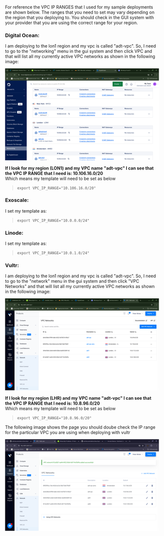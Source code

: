 For reference the VPC IP RANGES that I used for my sample deployments are shown below. 
The ranges that you need to set may vary depending on the region that you deploying to. 
You should check in the GUI system with your provider that you are using the correct range for your region.

### Digital Ocean: 
 
I am deploying to the lon1 region and my vpc is called "adt-vpc". So, I need to go to the "networking" menu in the gui system and then click VPC and that will list all my currently active VPC networks as shown in the following image:

![dovpc](./images/dovpc.png)

**If I look for my region (LON1) and my VPC name "adt-vpc" I can see that the VPC IP RANGE that I need is: 10.106.16.0/20**  
Which means my template will need to be set as below

>     export VPC_IP_RANGE="10.106.16.0/20"

### Exoscale: 

I set my template as: 

>     export VPC_IP_RANGE="10.0.0.0/24"

### Linode: 

I set my template as: 

>     export VPC_IP_RANGE="10.0.1.0/24"

### Vultr:

I am deploying to the lon1 region and my vpc is called "adt-vpc". So, I need to go to the "network" menu in the gui system and then click "VPC Networks" and that will list all my currently active VPC networks as shown in the following image:

![vpcvultr](./images/vpcvultr.png)

**If I look for my region (LHR) and my VPC name "adt-vpc" I can see that the VPC IP RANGE that I need is: 10.8.96.0/20**  
Which means my template will need to be set as below

>     export VPC_IP_RANGE="10.8.96.0/20"


The following image shows the page you should doube check the IP range for the particular VPC you are using when deploying with vultr

![iprange](./images/iprange.png)
